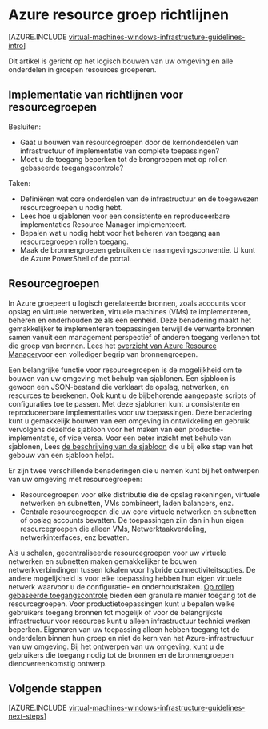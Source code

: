 <properties
    pageTitle="Resource Groups richtlijnen | Microsoft Azure"
    description="Informatie over de belangrijkste ontwerp en de implementatie richtlijnen voor de implementatie van resourcegroepen in Azure infrastructuurservices."
    documentationCenter=""
    services="virtual-machines-windows"
    authors="iainfoulds"
    manager="timlt"
    editor=""
    tags="azure-resource-manager"/>

<tags
    ms.service="virtual-machines-windows"
    ms.workload="infrastructure-services"
    ms.tgt_pltfrm="vm-windows"
    ms.devlang="na"
    ms.topic="article"
    ms.date="09/08/2016"
    ms.author="iainfou"/>

# <a name="azure-resource-group-guidelines"></a>Azure resource groep richtlijnen

[AZURE.INCLUDE [virtual-machines-windows-infrastructure-guidelines-intro](../../includes/virtual-machines-windows-infrastructure-guidelines-intro.md)] 

Dit artikel is gericht op het logisch bouwen van uw omgeving en alle onderdelen in groepen resources groeperen.


## <a name="implementation-guidelines-for-resource-groups"></a>Implementatie van richtlijnen voor resourcegroepen

Besluiten:

- Gaat u bouwen van resourcegroepen door de kernonderdelen van infrastructuur of implementatie van complete toepassingen?
- Moet u de toegang beperken tot de brongroepen met op rollen gebaseerde toegangscontrole?

Taken:

- Definiëren wat core onderdelen van de infrastructuur en de toegewezen resourcegroepen u nodig hebt.
- Lees hoe u sjablonen voor een consistente en reproduceerbare implementaties Resource Manager implementeert.
- Bepalen wat u nodig hebt voor het beheren van toegang aan resourcegroepen rollen toegang.
- Maak de bronnengroepen gebruiken de naamgevingsconventie. U kunt de Azure PowerShell of de portal.


## <a name="resource-groups"></a>Resourcegroepen

In Azure groepeert u logisch gerelateerde bronnen, zoals accounts voor opslag en virtuele netwerken, virtuele machines (VMs) te implementeren, beheren en onderhouden ze als een eenheid. Deze benadering maakt het gemakkelijker te implementeren toepassingen terwijl de verwante bronnen samen vanuit een management perspectief of anderen toegang verlenen tot die groep van bronnen. Lees het [overzicht van Azure Resource Manager](../azure-resource-manager/resource-group-overview.md)voor een vollediger begrip van bronnengroepen.

Een belangrijke functie voor resourcegroepen is de mogelijkheid om te bouwen van uw omgeving met behulp van sjablonen. Een sjabloon is gewoon een JSON-bestand die verklaart de opslag, netwerken, en resources te berekenen. Ook kunt u de bijbehorende aangepaste scripts of configuraties toe te passen. Met deze sjablonen kunt u consistente en reproduceerbare implementaties voor uw toepassingen. Deze benadering kunt u gemakkelijk bouwen van een omgeving in ontwikkeling en gebruik vervolgens dezelfde sjabloon voor het maken van een productie-implementatie, of vice versa. Voor een beter inzicht met behulp van sjablonen, Lees [de beschrijving van de sjabloon](../resource-manager-template-walkthrough.md) die u bij elke stap van het gebouw van een sjabloon helpt.

Er zijn twee verschillende benaderingen die u nemen kunt bij het ontwerpen van uw omgeving met resourcegroepen:

- Resourcegroepen voor elke distributie die de opslag rekeningen, virtuele netwerken en subnetten, VMs combineert, laden balancers, enz.
- Centrale resourcegroepen die uw core virtuele netwerken en subnetten of opslag accounts bevatten. De toepassingen zijn dan in hun eigen resourcegroepen die alleen VMs, Netwerktaakverdeling, netwerkinterfaces, enz bevatten.

Als u schalen, gecentraliseerde resourcegroepen voor uw virtuele netwerken en subnetten maken gemakkelijker te bouwen netwerkverbindingen tussen lokalen voor hybride connectiviteitsopties. De andere mogelijkheid is voor elke toepassing hebben hun eigen virtuele netwerk waarvoor u de configuratie- en onderhoudstaken.  [Op rollen gebaseerde toegangscontrole](../active-directory/role-based-access-control-what-is.md) bieden een granulaire manier toegang tot de resourcegroepen. Voor productietoepassingen kunt u bepalen welke gebruikers toegang bronnen tot mogelijk of voor de belangrijkste infrastructuur voor resources kunt u alleen infrastructuur technici werken beperken. Eigenaren van uw toepassing alleen hebben toegang tot de onderdelen binnen hun groep en niet de kern van het Azure-infrastructuur van uw omgeving. Bij het ontwerpen van uw omgeving, kunt u de gebruikers die toegang nodig tot de bronnen en de bronnengroepen dienovereenkomstig ontwerp. 


## <a name="next-steps"></a>Volgende stappen

[AZURE.INCLUDE [virtual-machines-windows-infrastructure-guidelines-next-steps](../../includes/virtual-machines-windows-infrastructure-guidelines-next-steps.md)] 